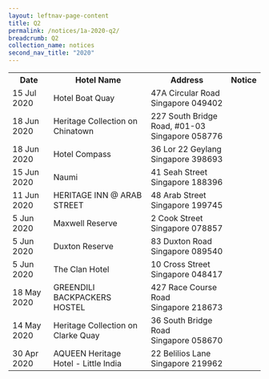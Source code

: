 ```yaml
---
layout: leftnav-page-content
title: Q2
permalink: /notices/1a-2020-q2/
breadcrumb: Q2 
collection_name: notices
second_nav_title: "2020"
---
```


<table>
   <tr>
    <th>Date</th>
    <th>Hotel Name</th>
    <th>Address</th>
    <th>Notice</th>
  </tr>
    <tr>
    <td>15 Jul 2020</td>
    <td>Hotel Boat Quay</td>
    <td>47A Circular Road<br>Singapore 049402<br></td>
    <td><a href="/files/Hotel Boat Quay.pdf"></a></td>
  </tr>
    <tr>
    <td>18 Jun 2020</td>
    <td>Heritage Collection on Chinatown</td>
    <td>227 South Bridge Road, #01-03 <br>Singapore 058776<br></td>
    <td><a href="/files/Heritage Collection on Chinatown.pdf"></a></td>
  </tr>
    <tr>
    <td>18 Jun 2020</td>
    <td>Hotel Compass</td>
    <td>36 Lor 22 Geylang <br>Singapore 398693<br></td>
    <td><a href="/files/Hotel Compass.pdf"></a></td>
  </tr>
    <tr>
    <td>15 Jun 2020</td>
    <td>Naumi</td>
    <td>41 Seah Street <br>Singapore 188396<br></td>
    <td><a href="/files/Naumi.pdf"></a></td>
  </tr>
   <tr>
    <td>11 Jun 2020</td>
    <td>HERITAGE INN @ ARAB STREET</td>
    <td>48 Arab Street <br>Singapore 199745<br></td>
    <td><a href="/files/HERITAGE INN at ARAB STREET.pdf"></a></td>
  </tr>
   <tr>
    <td>5 Jun 2020</td>
    <td>Maxwell Reserve</td>
    <td>2 Cook Street <br>Singapore 078857<br></td>
    <td><a href="/files/Maxwell Reserve.pdf"></a></td>
  </tr>
   <tr>
    <td>5 Jun 2020</td>
    <td>Duxton Reserve</td>
    <td>83 Duxton Road <br>Singapore 089540<br></td>
    <td><a href="/files/Duxton Reserve.pdf"></a></td>
  </tr>
   <tr>
    <td>5 Jun 2020</td>
    <td>The Clan Hotel</td>
    <td>10 Cross Street <br>Singapore 048417<br></td>
    <td><a href="/files/The Clan Hotel.pdf"></a></td>
  </tr>
    <tr>
    <td>18 May 2020</td>
    <td>GREENDILI BACKPACKERS HOSTEL</td>
    <td>427 Race Course Road <br>Singapore 218673<br></td>
    <td><a href="/files/GREENDILI BACKPACKERS HOSTEL.pdf"></a></td>
  </tr>
   <tr>
    <td>14 May 2020</td>
    <td>Heritage Collection on Clarke Quay</td>
    <td>36 South Bridge Road <br>Singapore 058670<br></td>
    <td><a href="/files/Heritage Collection on Clarke Quay.pdf"></a></td>
  </tr>
   <tr>
    <td>30 Apr 2020</td>
    <td>AQUEEN Heritage Hotel - Little India</td>
    <td>22 Belilios Lane <br>Singapore 219962<br></td>
    <td><a href="/files/AQUEEN Heritage Hotel - Little India.pdf"></a></td>
  </tr>
</table>
